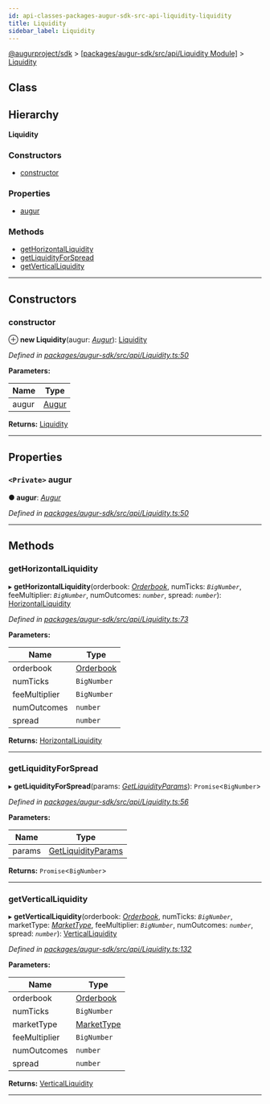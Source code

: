 ```yaml
---
id: api-classes-packages-augur-sdk-src-api-liquidity-liquidity
title: Liquidity
sidebar_label: Liquidity
---
```


[@augurproject/sdk](api-readme.md) > [[packages/augur-sdk/src/api/Liquidity Module]](api-modules-packages-augur-sdk-src-api-liquidity-module.md) > [Liquidity](api-classes-packages-augur-sdk-src-api-liquidity-liquidity.md)

## Class

## Hierarchy

**Liquidity**

### Constructors

* [constructor](api-classes-packages-augur-sdk-src-api-liquidity-liquidity.md#constructor)

### Properties

* [augur](api-classes-packages-augur-sdk-src-api-liquidity-liquidity.md#augur)

### Methods

* [getHorizontalLiquidity](api-classes-packages-augur-sdk-src-api-liquidity-liquidity.md#gethorizontalliquidity)
* [getLiquidityForSpread](api-classes-packages-augur-sdk-src-api-liquidity-liquidity.md#getliquidityforspread)
* [getVerticalLiquidity](api-classes-packages-augur-sdk-src-api-liquidity-liquidity.md#getverticalliquidity)

---

## Constructors

<a id="constructor"></a>

###  constructor

⊕ **new Liquidity**(augur: *[Augur](api-classes-packages-augur-sdk-src-augur-augur.md)*): [Liquidity](api-classes-packages-augur-sdk-src-api-liquidity-liquidity.md)

*Defined in [packages/augur-sdk/src/api/Liquidity.ts:50](https://github.com/AugurProject/augur/blob/0ea8996003/packages/augur-sdk/src/api/Liquidity.ts#L50)*

**Parameters:**

| Name | Type |
| ------ | ------ |
| augur | [Augur](api-classes-packages-augur-sdk-src-augur-augur.md) |

**Returns:** [Liquidity](api-classes-packages-augur-sdk-src-api-liquidity-liquidity.md)

___

## Properties

<a id="augur"></a>

### `<Private>` augur

**● augur**: *[Augur](api-classes-packages-augur-sdk-src-augur-augur.md)*

*Defined in [packages/augur-sdk/src/api/Liquidity.ts:50](https://github.com/AugurProject/augur/blob/0ea8996003/packages/augur-sdk/src/api/Liquidity.ts#L50)*

___

## Methods

<a id="gethorizontalliquidity"></a>

###  getHorizontalLiquidity

▸ **getHorizontalLiquidity**(orderbook: *[Orderbook](api-interfaces-packages-augur-sdk-src-api-liquidity-orderbook.md)*, numTicks: *`BigNumber`*, feeMultiplier: *`BigNumber`*, numOutcomes: *`number`*, spread: *`number`*): [HorizontalLiquidity](api-interfaces-packages-augur-sdk-src-api-liquidity-horizontalliquidity.md)

*Defined in [packages/augur-sdk/src/api/Liquidity.ts:73](https://github.com/AugurProject/augur/blob/0ea8996003/packages/augur-sdk/src/api/Liquidity.ts#L73)*

**Parameters:**

| Name | Type |
| ------ | ------ |
| orderbook | [Orderbook](api-interfaces-packages-augur-sdk-src-api-liquidity-orderbook.md) |
| numTicks | `BigNumber` |
| feeMultiplier | `BigNumber` |
| numOutcomes | `number` |
| spread | `number` |

**Returns:** [HorizontalLiquidity](api-interfaces-packages-augur-sdk-src-api-liquidity-horizontalliquidity.md)

___
<a id="getliquidityforspread"></a>

###  getLiquidityForSpread

▸ **getLiquidityForSpread**(params: *[GetLiquidityParams](api-interfaces-packages-augur-sdk-src-api-liquidity-getliquidityparams.md)*): `Promise`<`BigNumber`>

*Defined in [packages/augur-sdk/src/api/Liquidity.ts:56](https://github.com/AugurProject/augur/blob/0ea8996003/packages/augur-sdk/src/api/Liquidity.ts#L56)*

**Parameters:**

| Name | Type |
| ------ | ------ |
| params | [GetLiquidityParams](api-interfaces-packages-augur-sdk-src-api-liquidity-getliquidityparams.md) |

**Returns:** `Promise`<`BigNumber`>

___
<a id="getverticalliquidity"></a>

###  getVerticalLiquidity

▸ **getVerticalLiquidity**(orderbook: *[Orderbook](api-interfaces-packages-augur-sdk-src-api-liquidity-orderbook.md)*, numTicks: *`BigNumber`*, marketType: *[MarketType](api-enums-packages-augur-sdk-src-state-logs-types-markettype.md)*, feeMultiplier: *`BigNumber`*, numOutcomes: *`number`*, spread: *`number`*): [VerticalLiquidity](api-interfaces-packages-augur-sdk-src-api-liquidity-verticalliquidity.md)

*Defined in [packages/augur-sdk/src/api/Liquidity.ts:132](https://github.com/AugurProject/augur/blob/0ea8996003/packages/augur-sdk/src/api/Liquidity.ts#L132)*

**Parameters:**

| Name | Type |
| ------ | ------ |
| orderbook | [Orderbook](api-interfaces-packages-augur-sdk-src-api-liquidity-orderbook.md) |
| numTicks | `BigNumber` |
| marketType | [MarketType](api-enums-packages-augur-sdk-src-state-logs-types-markettype.md) |
| feeMultiplier | `BigNumber` |
| numOutcomes | `number` |
| spread | `number` |

**Returns:** [VerticalLiquidity](api-interfaces-packages-augur-sdk-src-api-liquidity-verticalliquidity.md)

___

